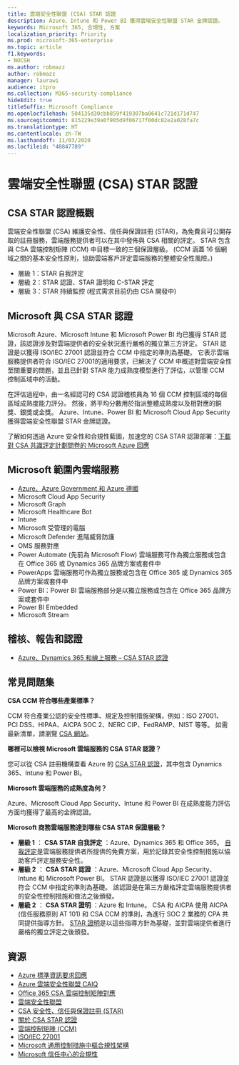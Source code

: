 ```yaml
---
title: 雲端安全性聯盟 (CSA) STAR 認證
description: Azure、Intune 和 Power BI 獲得雲端安全性聯盟 STAR 金牌認證。
keywords: Microsoft 365, 合規性, 方案
localization_priority: Priority
ms.prod: microsoft-365-enterprise
ms.topic: article
f1.keywords:
- NOCSH
ms.author: robmazz
author: robmazz
manager: laurawi
audience: itpro
ms.collection: M365-security-compliance
hideEdit: true
titleSuffix: Microsoft Compliance
ms.openlocfilehash: 504135d30cbb859f419307ba0641c721d171d747
ms.sourcegitcommit: 815229e39a0f905d9f06717f00dc82e2a028fa7c
ms.translationtype: HT
ms.contentlocale: zh-TW
ms.lasthandoff: 11/03/2020
ms.locfileid: "48847789"
---
```

# <a name="cloud-security-alliance-csa-star-certification"></a>雲端安全性聯盟 (CSA) STAR 認證

## <a name="csa-star-certification-overview"></a>CSA STAR 認證概觀

雲端安全性聯盟 (CSA) 維護安全性、信任與保證註冊 (STAR)，為免費且可公開存取的註冊服務，雲端服務提供者可以在其中發佈與 CSA 相關的評定。 STAR 包含與 CSA 雲端控制矩陣 (CCM) 中目標一致的三個保證層級。 (CCM 涵蓋 16 個網域之間的基本安全性原則，協助雲端客戶評定雲端服務的整體安全性風險。)

- 層級 1：STAR 自我評定
- 層級 2：STAR 認證、STAR 證明和 C-STAR 評定
- 層級 3：STAR 持續監控 (程式需求目前仍由 CSA 開發中)

## <a name="microsoft-and-csa-star-certification"></a>Microsoft 與 CSA STAR 認證

Microsoft Azure、Microsoft Intune 和 Microsoft Power BI 均已獲得 STAR 認證，該認證涉及對雲端提供者的安全狀況進行嚴格的獨立第三方評定。 STAR 認證是以獲得 ISO/IEC 27001 認證並符合 CCM 中指定的準則為基礎。 它表示雲端服務提供者符合 ISO/IEC 27001的適用要求，已解決了 CCM 中概述對雲端安全性至關重要的問題，並且已針對 STAR 能力成熟度模型進行了評估，以管理 CCM 控制區域中的活動。  
  
在評估過程中，由一名經認可的 CSA 認證稽核員為 16 個 CCM 控制區域的每個區域成熟度能力評分。 然後，將平均分數用於指派整體成熟度以及相對應的銅獎、銀獎或金獎。 Azure、Intune、Power BI 和 Microsoft Cloud App Security 獲得雲端安全性聯盟 STAR 金牌認證。  

了解如何透過 Azure 安全性和合規性藍圖，加速您的 CSA STAR 認證部署：[下載對 CSA 共識評定計劃問卷的 Microsoft Azure 回應](https://gallery.technet.microsoft.com/Azure-Responses-to-CSA-46034a11)

## <a name="microsoft-in-scope-cloud-services"></a>Microsoft 範圍內雲端服務

- [Azure、Azure Government 和 Azure 德國](https://aka.ms/AzureCompliance)
- Microsoft Cloud App Security
- Microsoft Graph
- Microsoft Healthcare Bot
- Intune
- Microsoft 受管理的電腦
- Microsoft Defender 進階威脅防護
- OMS 服務對應
- Power Automate (先前為 Microsoft Flow) 雲端服務可作為獨立服務或包含在 Office 365 或 Dynamics 365 品牌方案或套件中
- PowerApps 雲端服務可作為獨立服務或包含在 Office 365 或 Dynamics 365 品牌方案或套件中
- Power BI：Power BI 雲端服務部分是以獨立服務或包含在 Office 365 品牌方案或套件中
- Power BI Embedded
- Microsoft Stream

## <a name="audits-reports-and-certificates"></a>稽核、報告和認證

- [Azure、Dynamics 365 和線上服務 – CSA STAR 認證](https://aka.ms/azurecsastarcert)

## <a name="frequently-asked-questions"></a>常見問題集

**CSA CCM 符合哪些產業標準？**

CCM 符合產業公認的安全性標準、規定及控制措施架構，例如：ISO 27001、PCI DSS、HIPAA、AICPA SOC 2、NERC CIP、FedRAMP、NIST 等等。 如需最新清單，請瀏覽 [CSA 網站](https://cloudsecurityalliance.org/)。

**哪裡可以檢視 Microsoft 雲端服務的 CSA STAR 認證？**

您可以從 CSA 註冊機構查看 Azure 的 [CSA STAR 認證](https://aka.ms/csastar-certification)，其中包含 Dynamics 365、Intune 和 Power BI。

**Microsoft 雲端服務的成熟度為何？**

Azure、Microsoft Cloud App Security、Intune 和 Power BI 在成熟度能力評估方面均獲得了最高的金牌認證。

**Microsoft 商務雲端服務達到哪些 CSA STAR 保證層級？**

- **層級 1** ： **CSA STAR 自我評定** ：Azure、Dynamics 365 和 Office 365。 [自我評定](offering-csa-star-self-assessment.md)是雲端服務提供者所提供的免費方案，用於記錄其安全性控制措施以協助客戶評定服務安全性。
- **層級 2** ： **CSA STAR 認證** ：Azure、Microsoft Cloud App Security、Intune 和 Microsoft Power BI。 STAR 認證是以獲得 ISO/IEC 27001 認證並符合 CCM 中指定的準則為基礎。 該認證是在第三方嚴格評定雲端服務提供者的安全性控制措施和做法之後頒發。
- **層級 2** ： **CSA STAR 證明** ：Azure 和 Intune。 CSA 和 AICPA 使用 AICPA (信任服務原則 AT 101) 和 CSA CCM 的準則，為進行 SOC 2 業務的 CPA 共同提供指導方針。 [STAR 證明](offering-CSA-STAR-Attestation.md)是以這些指導方針為基礎，並對雲端提供者進行嚴格的獨立評定之後頒發。

## <a name="resources"></a>資源

- [Azure 標準資訊要求回應](https://aka.ms/AzureStandardRequestForInformation)
- [Azure 雲端安全性聯盟 CAIQ](https://aka.ms/AzureCSACAIQ)
- [Office 365 CSA 雲端控制矩陣對應](https://aka.ms/Office365CSACloudControlMatrix)
- [雲端安全性聯盟](https://cloudsecurityalliance.org/)
- [CSA 安全性、信任與保證註冊 (STAR)](https://cloudsecurityalliance.org/star/)
- [關於 CSA STAR 認證](https://cloudsecurityalliance.org/star/certification/)
- [雲端控制矩陣 (CCM)](https://cloudsecurityalliance.org/group/cloud-controls-matrix/)
- [ISO/IEC 27001](offering-iso-27001.md)
- [Microsoft 通用控制措施中樞合規性架構](https://www.microsoft.com/trust-center/compliance/compliance-overview)
- [Microsoft 信任中心的合規性](https://www.microsoft.com/trust-center/compliance/compliance-overview)
